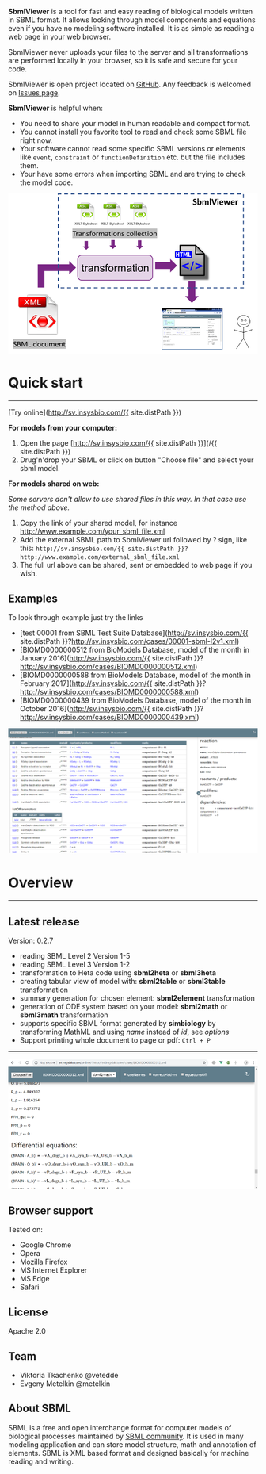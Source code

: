 
**SbmlViewer** is a tool for fast and easy reading of biological models written in SBML format. It allows looking through model components and equations even if you have no modeling software installed. It is as simple as reading a web page in your web browser.

SbmlViewer never uploads your files to the server and all transformations are performed locally in your browser, so it is safe and secure for your code.

SbmlViewer is open project located on [GitHub](https://github.com/insysbio/SbmlViewer). Any feedback is welcomed on [Issues page](https://github.com/insysbio/SbmlViewer/issues).

**SbmlViewer** is helpful when:

* You need to share your model in human readable and compact format.
* You cannot install you favorite tool to read and check some SBML file right now.
* Your software cannot read some specific SBML versions or elements like <code>event</code>, <code>constraint</code> or <code>functionDefinition</code> etc. but the file includes them.
* Your have some errors when importing SBML and are trying to check the model code.

![architec](/assets/img/architec_800.png)

# Quick start
<hr/>

[Try online](http://sv.insysbio.com/{{ site.distPath }})

**For models from your computer:**

1. Open the page [http://sv.insysbio.com/{{ site.distPath }}](/{{ site.distPath }})
2. Drug'n'drop your SBML or click on button "Choose file" and select your sbml model.

**For models shared on web:**

*Some servers don't allow to use shared files in this way. In that case use the method above.*

1. Copy the link of your shared model, for instance http://www.example.com/your_sbml_file.xml
2. Add the external SBML path to SbmlViewer url followed by ? sign, like this:
 `http://sv.insysbio.com/{{ site.distPath }}?http://www.example.com/external_sbml_file.xml`
3. The full url above can be shared, sent or embedded to web page if you wish.

## Examples
To look through example just try the links
* [test 00001 from SBML Test Suite Database](http://sv.insysbio.com/{{ site.distPath }}?http://sv.insysbio.com/cases/00001-sbml-l2v1.xml)
* [BIOMD0000000512 from BioModels Database, model of the month in January 2016](http://sv.insysbio.com/{{ site.distPath }}?http://sv.insysbio.com/cases/BIOMD0000000512.xml)
* [BIOMD0000000588 from BioModels Database, model of the month in February 2017](http://sv.insysbio.com/{{ site.distPath }}?http://sv.insysbio.com/cases/BIOMD0000000588.xml)
* [BIOMD0000000439 from BioModels Database, model of the month in October 2016](http://sv.insysbio.com/{{ site.distPath }}?http://sv.insysbio.com/cases/BIOMD0000000439.xml)

![sv scren 1](/assets/img/sv_screen1.png)

# Overview
<hr/>

## Latest release

Version: 0.2.7

- reading SBML Level 2 Version 1-5
- reading SBML Level 3 Version 1-2
- transformation to Heta code using **sbml2heta** or **sbml3heta**
- creating tabular view of model with: **sbml2table** or
 **sbml3table** transformation
- summary generation for chosen element: **sbml2element** transformation
- generation of ODE system based on your model: **sbml2math** or
 **sbml3math** transformation
- supports specific SBML format generated by **simbiology**
 by transforming MathML and using *name* instead of *id*, see *options*
- Support printing whole document to page or pdf: `Ctrl + P`

<hr/>

![sv scren 2](/assets/img/sv_screen2.png)
## Browser support
Tested on:

 * Google Chrome
 * Opera
 * Mozilla Firefox
 * MS Internet Explorer
 * MS Edge
 * Safari

## License
Apache 2.0

## Team

- Viktoria Tkachenko @vetedde
- Evgeny Metelkin @metelkin

## About SBML

SBML is a free and open interchange format for computer models of biological processes maintained by [SBML community](http://sbml.org/). It is used in many modeling application and can store model structure, math and annotation of elements. SBML is XML based format and designed basically for machine reading and writing.
